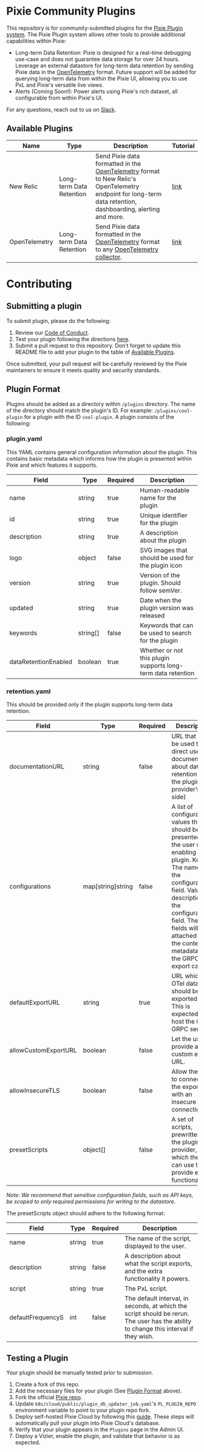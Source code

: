 # Pixie Community Plugins

This repository is for community-submitted plugins for the [Pixie Plugin system](https://docs.px.dev/reference/plugins/plugin-system/). The Pixie Plugin system allows other tools to provide additional capabilities within Pixie:

- Long-term Data Retention: Pixie is designed for a real-time debugging use-case and does not guarantee data storage for over 24 hours. Leverage an external datastore for long-term data retention by sending Pixie data in the [OpenTelemetry](https://opentelemetry.io/) format. Future support will be added for querying long-term data from within the Pixie UI, allowing you to use PxL and Pixie's versatile live views.
- Alerts (Coming Soon!): Power alerts using Pixie's rich dataset, all configurable from within Pixie's UI.

For any questions, reach out to us on [Slack](https://slackin.px.dev).

## Available Plugins

| **Name** | **Type**          | **Description**                                                                                                                                                                         | **Tutorial**                                      |
|-----------------|--------------------------|-----------------------------------------------------------------------------------------------------------------------------------------------------------------------------------------|---------------------------------------------------|
| New Relic       | Long-term Data Retention | Send Pixie data formatted in the [OpenTelemetry](https://opentelemetry.io/) format to New Relic's OpenTelemetry endpoint for long-term data retention, dashboarding, alerting and more. | [link](https://docs.pixielabs.ai/tutorials/integrations/nr-retention) |
| OpenTelemetry   | Long-term Data Retention | Send Pixie data formatted in the [OpenTelemetry](https://opentelemetry.io/) format to any [OpenTelemetry collector](https://opentelemetry.io/docs/collector/).                          | [link](https://docs.px.dev/tutorials/integrations/otel/)         |

# Contributing

## Submitting a plugin

To submit plugin, please do the following:

1. Review our [Code of Conduct](https://github.com/pixie-io/pixie/blob/main/CODE_OF_CONDUCT.md).
2. Test your plugin following the directions [here](#testing-a-plugin).
3. Submit a pull request to this repository. Don't forget to update this README file to add your plugin to the table of [Available Plugins](#available-plugins).

Once submitted, your pull request will be carefully reviewed by the Pixie maintainers to ensure it meets quality and security standards.

## Plugin Format 

Plugins should be added as a directory within `/plugins` directory. The name of the directory should match the plugin's ID. For example: `/plugins/cool-plugin` for a plugin with the ID `cool-plugin`.
A plugin consists of the following:

### plugin.yaml

This YAML contains general configuration information about the plugin. This contains basic metadata which informs how the plugin is presented within Pixie and which features it supports.

| **Field**            | **Type** | **Required** | **Description**                                             |
|----------------------|----------|--------------|-------------------------------------------------------------|
| name                 | string   | true         | Human-readable name for the plugin                          |
| id                   | string   | true         | Unique identifier for the plugin                            |
| description          | string   | true         | A description about the plugin                              |
| logo                 | object   | false        | SVG images that should be used for the plugin icon          |
| version              | string   | true         | Version of the plugin. Should follow semVer.                |
| updated              | string   | true         | Date when the plugin version was released                   |
| keywords             | string[] | false        | Keywords that can be used to search for the plugin          |
| dataRetentionEnabled | boolean  | true         | Whether or not this plugin supports long-term data retention |

### retention.yaml

This should be provided only if the plugin supports long-term data retention.


| **Field**            | **Type**          | **Required** | **Description**                                                                                                                                                                                                                                                           |
|----------------------|-------------------|--------------|---------------------------------------------------------------------------------------------------------------------------------------------------------------------------------------------------------------------------------------------------------------------------|
| documentationURL     | string            | false        | URL that can be used to direct user to documentation about data retention (on the plugin provider’s side)                                                                                                                                                                 |
| configurations       | map[string]string | false        | A list of configurable values that should be presented to the user upon enabling the plugin.  Key: The name of the configuration field. Value: A description for the configuration field.  These fields will be attached to the context metadata in the GRPC export call. |
| defaultExportURL     | string            | true         | URL which the OTel data should be exported to. This is expected to host the OTel GRPC service.                                                                                                                                                                            |
| allowCustomExportURL | boolean           | false        | Let the user provide a custom export URL.                                                                                                                                                                                                                                 |
| allowInsecureTLS | boolean           | false        | Allow the user to connect to the export URL with an insecure SSL connection.                                                                                                                                                                                                                                |
| presetScripts        | object[]          | false        | A set of scripts, prewritten by the plugin provider, which they can use to provide extra functionality.                                                                                                                                                                   |

*Note: We recommend that sensitive configuration fields, such as API keys, be scoped to only required permissions for writing to the datastore.*

The presetScripts object should adhere to the following format:

| **Field**         | **Type** | **Required** | **Description**                                                                                                                       |
|-------------------|----------|--------------|---------------------------------------------------------------------------------------------------------------------------------------|
| name              | string   | true         | The name of the script, displayed to the user.                                                                                        |
| description       | string   | false        | A description about what the script exports, and the extra functionality it powers.                                                   |
| script            | string   | true         | The PxL script.                                                                                                                       |
| defaultFrequencyS | int      | false        | The default interval, in seconds, at which the script should be rerun. The user has the ability to change this interval if they wish. |

## Testing a Plugin

Your plugin should be manually tested prior to submission.

1. Create a fork of this repo.
2. Add the necessary files for your plugin (See [Plugin Format](#plugin-format) above).
3. Fork the official [Pixie repo](https://github.com/pixie-io/pixie).
4. Update `k8s/cloud/public/plugin_db_updater_job.yaml`'s `PL_PLUGIN_REPO` environment variable to point to your plugin repo fork.
5. Deploy self-hosted Pixie Cloud by following this [guide](https://docs.px.dev/installing-pixie/install-guides/self-hosted-pixie/). These steps will automatically pull your plugin into Pixie Cloud's database.
6. Verify that your plugin appears in the `Plugins` page in the Admin UI.
7. Deploy a Vizier, enable the plugin, and validate that behavior is as expected.
